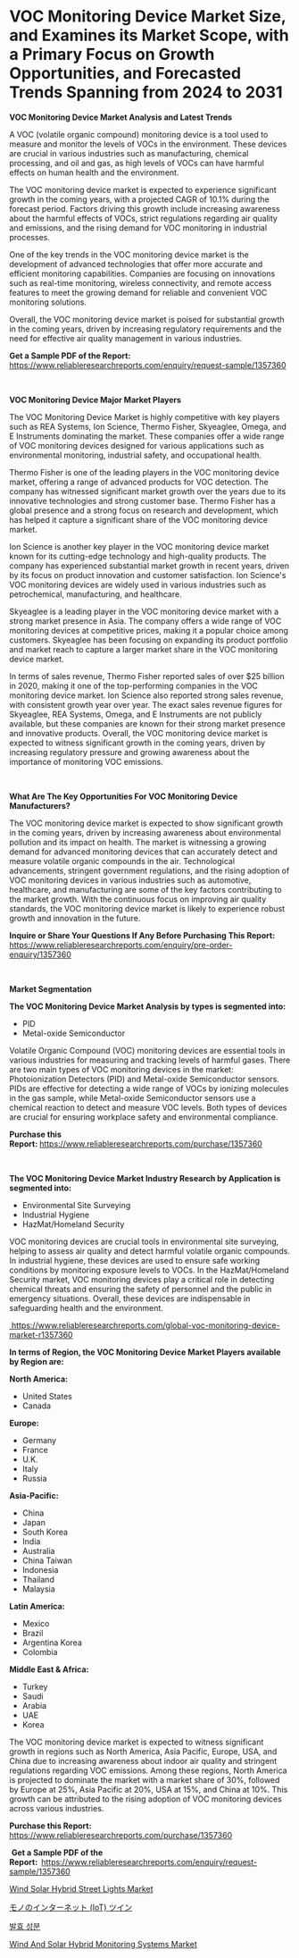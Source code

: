 <p><h1>VOC Monitoring Device Market Size, and Examines its Market Scope, with a Primary Focus on Growth Opportunities, and Forecasted Trends Spanning from 2024 to 2031</h1></p><p><strong>VOC Monitoring Device Market Analysis and Latest Trends</strong></p>
<p><p>A VOC (volatile organic compound) monitoring device is a tool used to measure and monitor the levels of VOCs in the environment. These devices are crucial in various industries such as manufacturing, chemical processing, and oil and gas, as high levels of VOCs can have harmful effects on human health and the environment.</p><p>The VOC monitoring device market is expected to experience significant growth in the coming years, with a projected CAGR of 10.1% during the forecast period. Factors driving this growth include increasing awareness about the harmful effects of VOCs, strict regulations regarding air quality and emissions, and the rising demand for VOC monitoring in industrial processes.</p><p>One of the key trends in the VOC monitoring device market is the development of advanced technologies that offer more accurate and efficient monitoring capabilities. Companies are focusing on innovations such as real-time monitoring, wireless connectivity, and remote access features to meet the growing demand for reliable and convenient VOC monitoring solutions.</p><p>Overall, the VOC monitoring device market is poised for substantial growth in the coming years, driven by increasing regulatory requirements and the need for effective air quality management in various industries.</p></p>
<p><strong>Get a Sample PDF of the Report:&nbsp;</strong> <a href="https://www.reliableresearchreports.com/enquiry/request-sample/1357360">https://www.reliableresearchreports.com/enquiry/request-sample/1357360</a></p>
<p>&nbsp;</p>
<p><strong>VOC Monitoring Device Major Market Players</strong></p>
<p><p>The VOC Monitoring Device Market is highly competitive with key players such as REA Systems, Ion Science, Thermo Fisher, Skyeaglee, Omega, and E Instruments dominating the market. These companies offer a wide range of VOC monitoring devices designed for various applications such as environmental monitoring, industrial safety, and occupational health.</p><p>Thermo Fisher is one of the leading players in the VOC monitoring device market, offering a range of advanced products for VOC detection. The company has witnessed significant market growth over the years due to its innovative technologies and strong customer base. Thermo Fisher has a global presence and a strong focus on research and development, which has helped it capture a significant share of the VOC monitoring device market.</p><p>Ion Science is another key player in the VOC monitoring device market known for its cutting-edge technology and high-quality products. The company has experienced substantial market growth in recent years, driven by its focus on product innovation and customer satisfaction. Ion Science's VOC monitoring devices are widely used in various industries such as petrochemical, manufacturing, and healthcare.</p><p>Skyeaglee is a leading player in the VOC monitoring device market with a strong market presence in Asia. The company offers a wide range of VOC monitoring devices at competitive prices, making it a popular choice among customers. Skyeaglee has been focusing on expanding its product portfolio and market reach to capture a larger market share in the VOC monitoring device market.</p><p>In terms of sales revenue, Thermo Fisher reported sales of over $25 billion in 2020, making it one of the top-performing companies in the VOC monitoring device market. Ion Science also reported strong sales revenue, with consistent growth year over year. The exact sales revenue figures for Skyeaglee, REA Systems, Omega, and E Instruments are not publicly available, but these companies are known for their strong market presence and innovative products. Overall, the VOC monitoring device market is expected to witness significant growth in the coming years, driven by increasing regulatory pressure and growing awareness about the importance of monitoring VOC emissions.</p></p>
<p>&nbsp;</p>
<p><strong>What Are The Key Opportunities For VOC Monitoring Device Manufacturers?</strong></p>
<p><p>The VOC monitoring device market is expected to show significant growth in the coming years, driven by increasing awareness about environmental pollution and its impact on health. The market is witnessing a growing demand for advanced monitoring devices that can accurately detect and measure volatile organic compounds in the air. Technological advancements, stringent government regulations, and the rising adoption of VOC monitoring devices in various industries such as automotive, healthcare, and manufacturing are some of the key factors contributing to the market growth. With the continuous focus on improving air quality standards, the VOC monitoring device market is likely to experience robust growth and innovation in the future.</p></p>
<p><strong>Inquire or Share Your Questions If Any Before Purchasing This Report:</strong> <a href="https://www.reliableresearchreports.com/enquiry/pre-order-enquiry/1357360">https://www.reliableresearchreports.com/enquiry/pre-order-enquiry/1357360</a></p>
<p>&nbsp;</p>
<p><strong>Market Segmentation</strong></p>
<p><strong>The VOC Monitoring Device Market Analysis by types is segmented into:</strong></p>
<p><ul><li>PID</li><li>Metal-oxide Semiconductor</li></ul></p>
<p><p>Volatile Organic Compound (VOC) monitoring devices are essential tools in various industries for measuring and tracking levels of harmful gases. There are two main types of VOC monitoring devices in the market: Photoionization Detectors (PID) and Metal-oxide Semiconductor sensors. PIDs are effective for detecting a wide range of VOCs by ionizing molecules in the gas sample, while Metal-oxide Semiconductor sensors use a chemical reaction to detect and measure VOC levels. Both types of devices are crucial for ensuring workplace safety and environmental compliance.</p></p>
<p><strong>Purchase this Report:&nbsp;</strong><a href="https://www.reliableresearchreports.com/purchase/1357360">https://www.reliableresearchreports.com/purchase/1357360</a></p>
<p>&nbsp;</p>
<p><strong>The VOC Monitoring Device Market Industry Research by Application is segmented into:</strong></p>
<p><ul><li>Environmental Site Surveying</li><li>Industrial Hygiene</li><li>HazMat/Homeland Security</li></ul></p>
<p><p>VOC monitoring devices are crucial tools in environmental site surveying, helping to assess air quality and detect harmful volatile organic compounds. In industrial hygiene, these devices are used to ensure safe working conditions by monitoring exposure levels to VOCs. In the HazMat/Homeland Security market, VOC monitoring devices play a critical role in detecting chemical threats and ensuring the safety of personnel and the public in emergency situations. Overall, these devices are indispensable in safeguarding health and the environment.</p></p>
<p><a href="https://www.reliableresearchreports.com/global-voc-monitoring-device-market-r1357360">&nbsp;https://www.reliableresearchreports.com/global-voc-monitoring-device-market-r1357360</a></p>
<p><strong>In terms of Region, the VOC Monitoring Device Market Players available by Region are:</strong></p>
<p>
    <p> <strong> North America: </strong>
        <ul>
            <li>United States</li>
            <li>Canada</li>
        </ul>
        </p> 
    <p> <strong> Europe: </strong>
        <ul>
            <li>Germany</li>
            <li>France</li>
            <li>U.K.</li>
            <li>Italy</li>
            <li>Russia</li>
        </ul>
        </p> 
    <p> <strong> Asia-Pacific: </strong>
        <ul>
            <li>China</li>
            <li>Japan</li>
            <li>South Korea</li>
            <li>India</li>
            <li>Australia</li>
            <li>China Taiwan</li>
            <li>Indonesia</li>
            <li>Thailand</li>
            <li>Malaysia</li>
        </ul>
        </p> 
    <p> <strong> Latin America: </strong>
        <ul>
            <li>Mexico</li>
            <li>Brazil</li>
            <li>Argentina Korea</li>
            <li>Colombia</li>
        </ul>
        </p> 
    <p> <strong> Middle East & Africa: </strong>
        <ul>
            <li>Turkey</li>
            <li>Saudi</li>
            <li>Arabia</li>
            <li>UAE</li>
            <li>Korea</li>
        </ul>
    </p>
    </p>
<p><p>The VOC monitoring device market is expected to witness significant growth in regions such as North America, Asia Pacific, Europe, USA, and China due to increasing awareness about indoor air quality and stringent regulations regarding VOC emissions. Among these regions, North America is projected to dominate the market with a market share of 30%, followed by Europe at 25%, Asia Pacific at 20%, USA at 15%, and China at 10%. This growth can be attributed to the rising adoption of VOC monitoring devices across various industries.</p></p>
<p><strong>Purchase this Report: </strong><a href="https://www.reliableresearchreports.com/purchase/1357360">https://www.reliableresearchreports.com/purchase/1357360</a></p>
<p>&nbsp;<strong>Get a Sample PDF of the Report:&nbsp;&nbsp;</strong><a href="https://www.reliableresearchreports.com/enquiry/request-sample/1357360">https://www.reliableresearchreports.com/enquiry/request-sample/1357360</a></p>
<p><strong></strong></p>
<p><p><a href="https://github.com/sardarp081/Market-Research-Report-List-1/blob/main/wind-solar-hybrid-street-lights-market.md">Wind Solar Hybrid Street Lights Market</a></p><p><a href="https://medium.com/@izaiahbartell/%E3%82%A4%E3%83%B3%E3%82%BF%E3%83%BC%E3%83%8D%E3%83%83%E3%83%88-%E3%82%AA%E3%83%96-%E3%82%B7%E3%83%B3%E3%82%B0%E3%82%B9-iot-%E3%83%84%E3%82%A4%E3%83%B3%E5%B8%82%E5%A0%B4%E3%82%B7%E3%82%A7%E3%82%A2-%E5%B8%82%E5%A0%B4%E5%88%86%E6%9E%90-%E6%88%90%E9%95%B7%E5%8B%95%E5%90%91-%E4%BA%88%E6%B8%AC-2024%E5%B9%B4-2031%E5%B9%B4-%E6%9C%9F%E9%96%93%E3%81%AB%E3%81%A4%E3%81%84%E3%81%A6-d96d566e912c">モノのインターネット (IoT) ツイン</a></p><p><a href="https://medium.com/@dallasrrellwg/%EB%B0%9C%ED%9A%A8-%EC%84%B1%EB%B6%84-%EC%8B%9C%EC%9E%A5-%EC%A0%90%EC%9C%A0%EC%9C%A8-%ED%81%AC%EA%B8%B0-%ED%8A%B8%EB%A0%8C%EB%93%9C-%EC%82%B0%EC%97%85-%EB%B6%84%EC%84%9D-%EB%B3%B4%EA%B3%A0%EC%84%9C-%EC%A0%81%EC%9A%A9-%EB%B6%84%EC%95%BC-%EC%8B%9D%ED%92%88-%EB%B0%8F-%EC%9D%8C%EB%A3%8C-%ED%94%BC%EB%93%9C-%EC%9D%98%EC%95%BD%ED%92%88-%EC%A2%85%EC%9D%B4-%EC%9C%A0%ED%98%95%EB%B3%84-%EC%95%84%EB%AF%B8%EB%85%B8%EC%82%B0-%EC%9C%A0%EA%B8%B0%EC%82%B0-%EB%B0%94%EC%9D%B4%EC%98%A4%EA%B0%80%EC%8A%A4-%ED%8F%B4%EB%A6%AC%EB%A8%B8-%EB%B9%84%ED%83%80%EB%AF%BC-510352114449">발효 성분</a></p><p><a href="https://github.com/waylose1223/Market-Research-Report-List-1/blob/main/wind-and-solar-hybrid-monitoring-systems-market.md">Wind And Solar Hybrid Monitoring Systems Market</a></p></p>